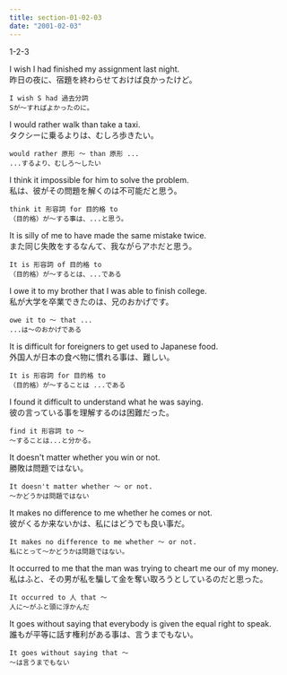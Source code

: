 ```yaml
---
title: section-01-02-03
date: "2001-02-03"
---
```


1-2-3

<!-- end -->

I wish I had finished my assignment last night.  
昨日の夜に、宿題を終わらせておけば良かったけど。  

```
I wish S had 過去分詞
Sが～すればよかったのに。
```

I would rather walk than take a taxi.  
タクシーに乗るよりは、むしろ歩きたい。  

```
would rather 原形 ～ than 原形 ...
...するより、むしろ～したい
```

I think it impossible for him to solve the problem.  
私は、彼がその問題を解くのは不可能だと思う。  

```
think it 形容詞 for 目的格 to
（目的格）が～する事は、...と思う。
```

It is silly of me to have made the same mistake twice.  
また同じ失敗をするなんて、我ながらアホだと思う。  

```
It is 形容詞 of 目的格 to
（目的格）が～するとは、...である
```

I owe it to my brother that I was able to finish college.  
私が大学を卒業できたのは、兄のおかげです。  

```
owe it to ～ that ...
...は～のおかげである
```

It is difficult for foreigners to get used to Japanese food.  
外国人が日本の食べ物に慣れる事は、難しい。  

```
It is 形容詞 for 目的格 to
（目的格）が～することは ...である
```

I found it difficult to understand what he was saying.  
彼の言っている事を理解するのは困難だった。  

```
find it 形容詞 to ～
～することは...と分かる。
```

It doesn't matter whether you win or not.  
勝敗は問題ではない。  

```
It doesn't matter whether ～ or not.
～かどうかは問題ではない
```

It makes no difference to me whether he comes or not.  
彼がくるか来ないかは、私にはどうでも良い事だ。  

```
It makes no difference to me whether ～ or not.
私にとって～かどうかは問題ではない。
```

It occurred to me that the man was trying to cheart me our of my money.  
私はふと、その男が私を騙して金を奪い取ろうとしているのだと思った。  

```
It occurred to 人 that ～
人に～がふと頭に浮かんだ
```

It goes without saying that everybody is given the equal right to speak.  
誰もが平等に話す権利がある事は、言うまでもない。  

```
It goes without saying that ～
～は言うまでもない
```

